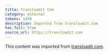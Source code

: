 ```yaml
---
title: Transloadit Com
category: external
tokens: 1439
description: Imported from transloadit.com
has_full: true
source_url: https://transloadit.com
---
```


This content was imported from [transloadit.com](https://transloadit.com).
